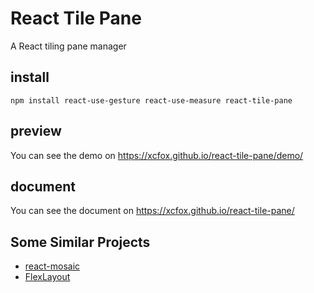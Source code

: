 # React Tile Pane

A React tiling pane manager

## install
```shell
npm install react-use-gesture react-use-measure react-tile-pane
```

## preview

You can see the demo on https://xcfox.github.io/react-tile-pane/demo/

## document

You can see the document on https://xcfox.github.io/react-tile-pane/

## Some Similar Projects

- [react-mosaic](https://github.com/nomcopter/react-mosaic)
- [FlexLayout](https://github.com/caplin/FlexLayout)
